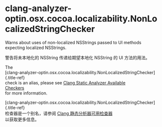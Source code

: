 # clang-analyzer-optin.osx.cocoa.localizability.NonLocalizedStringChecker

Warns about uses of non-localized NSStrings passed to UI methods  
expecting localized NSStrings.

警告将未本地化的 NSString 传递给期望本地化 NSString 的 UI 方法的用法。

The  
[clang-analyzer-optin.osx.cocoa.localizability.NonLocalizedStringChecker]{.title-ref}  
check is an alias, please see [Clang Static Analyzer Available  
Checkers](https://clang.llvm.org/docs/analyzer/checkers.html#optin-osx-cocoa-localizability-nonlocalizedstringchecker)  
for more information.

[clang-analyzer-optin.osx.cocoa.localizability.NonLocalizedStringChecker]{.title-ref}  
检查器是一个别名，请参阅 [Clang 静态分析器可用检查器](https://clang.llvm.org/docs/analyzer/checkers.html#optin-osx-cocoa-localizability-nonlocalizedstringchecker)  
以获取更多信息。

